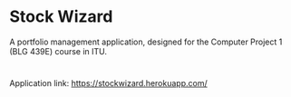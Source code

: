 # Stock Wizard
A portfolio management application, designed for the Computer Project 1 (BLG 439E) course in ITU. 
#
Application link: https://stockwizard.herokuapp.com/
